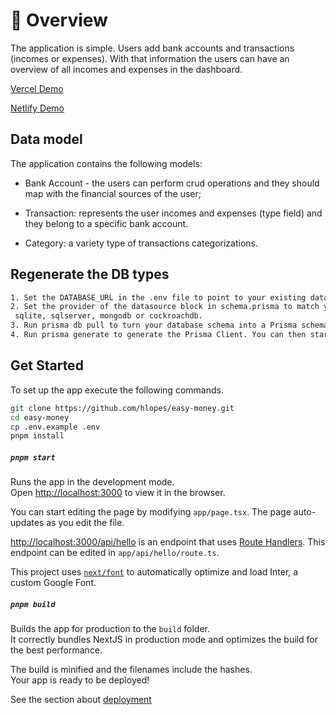 # 📡 Overview

The application is simple. Users add bank accounts and transactions (incomes or expenses). With that information the users can have an overview of all incomes and expenses in the dashboard.

[Vercel Demo](https://easy-money-git-main-hlopes.vercel.app/)

[Netlify Demo](https://relaxed-gnome-88a9f6.netlify.app/)

## Data model

The application contains the following models:

- Bank Account - the users can perform crud operations and they should map with the financial sources of the user;

- Transaction: represents the user incomes and expenses (type field) and they belong to a specific bank account.

- Category: a variety type of transactions categorizations.

## Regenerate the DB types

```bash
1. Set the DATABASE_URL in the .env file to point to your existing database. If your database has no tables yet, read https://pris.ly/d/getting-started
2. Set the provider of the datasource block in schema.prisma to match your database: postgresql, mysql,
 sqlite, sqlserver, mongodb or cockroachdb.
3. Run prisma db pull to turn your database schema into a Prisma schema.
4. Run prisma generate to generate the Prisma Client. You can then start querying your database. 
```

## Get Started

To set up the app execute the following commands.

```bash
git clone https://github.com/hlopes/easy-money.git
cd easy-money
cp .env.example .env
pnpm install
```

##### `pnpm start`

Runs the app in the development mode.\
Open [http://localhost:3000](http://localhost:3000) to view it in the browser.

You can start editing the page by modifying `app/page.tsx`. The page auto-updates as you edit the file.

[http://localhost:3000/api/hello](http://localhost:3000/api/hello) is an endpoint that uses [Route Handlers](https://beta.nextjs.org/docs/routing/route-handlers). This endpoint can be edited in `app/api/hello/route.ts`.

This project uses [`next/font`](https://nextjs.org/docs/basic-features/font-optimization) to automatically optimize and load Inter, a custom Google Font.

##### `pnpm build`

Builds the app for production to the `build` folder.\
It correctly bundles NextJS in production mode and optimizes the build for the best performance.

The build is minified and the filenames include the hashes.\
Your app is ready to be deployed!

See the section about [deployment](./deployment.md)

